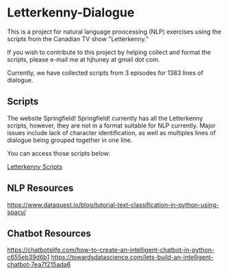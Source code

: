 # Letterkenny-Dialogue

This is a project for natural language proocessing (NLP) exercises using the scripts from the Canadian TV show "Letterkenny." 

If you wish to contribute to this project by helping collect and format the scripts, please e-mail me at hjhuney at gmail dot com. 

Currently, we have collected scripts from 3 episodes for 1383 lines of dialogue. 


## Scripts

The website Springfield! Springfield! currently has all the Letterkenny scripts, however, they are not in a format suitable for NLP currently. Major issues include lack of character identification, as well as multiples lines of dialogue being grouped together in one line. 

You can access those scripts below:

[Letterkenny Scripts](https://www.springfieldspringfield.co.uk/episode_scripts.php?tv-show=letterkenny-2016)

## NLP Resources

https://www.dataquest.io/blog/tutorial-text-classification-in-python-using-spacy/


## Chatbot Resources
https://chatbotslife.com/how-to-create-an-intelligent-chatbot-in-python-c655eb39d6b1
https://towardsdatascience.com/lets-build-an-intelligent-chatbot-7ea7f215ada6
